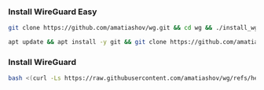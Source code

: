 ### Install WireGuard Easy

```bash
git clone https://github.com/amatiashov/wg.git && cd wg && ./install_wg_easy.sh
```

```bash
apt update && apt install -y git && git clone https://github.com/amatiashov/wg.git && cd wg && ./install_wg_easy.sh
```

### Install WireGuard

```bash
bash <(curl -Ls https://raw.githubusercontent.com/amatiashov/wg/refs/heads/main/install_wg.sh)
```
